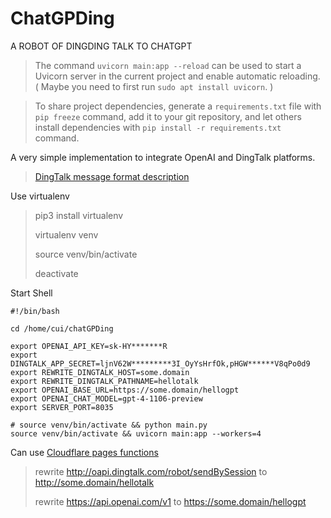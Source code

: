 # ChatGPDing
A ROBOT OF DINGDING TALK TO CHATGPT


> The command `uvicorn main:app --reload` can be used to start a Uvicorn server in the current project 
and enable automatic reloading. ( Maybe you need to first run `sudo apt install uvicorn`. )


> To share project dependencies, 
generate a `requirements.txt` file with `pip freeze` command, 
add it to your git repository, 
and let others install dependencies with `pip install -r requirements.txt` command.

A very simple implementation to integrate OpenAI and DingTalk platforms.

> [DingTalk message format description](https://open.dingtalk.com/document/orgapp/the-use-of-internal-application-robots-in-person-to-person-single-chat)


Use virtualenv
> pip3 install virtualenv
> 
> virtualenv venv
> 
> source venv/bin/activate
> 
> deactivate
> 

Start Shell

```shell
#!/bin/bash

cd /home/cui/chatGPDing

export OPENAI_API_KEY=sk-HY*******R
export DINGTALK_APP_SECRET=ljnV62W*********3I_OyYsHrfOk,pHGW******V8qPo0d9
export REWRITE_DINGTALK_HOST=some.domain
export REWRITE_DINGTALK_PATHNAME=hellotalk
export OPENAI_BASE_URL=https://some.domain/hellogpt
export OPENAI_CHAT_MODEL=gpt-4-1106-preview
export SERVER_PORT=8035

# source venv/bin/activate && python main.py
source venv/bin/activate && uvicorn main:app --workers=4

```

Can use [Cloudflare pages functions](https://developers.cloudflare.com/pages/functions/)

> rewrite http://oapi.dingtalk.com/robot/sendBySession to http://some.domain/hellotalk
> 
> rewrite https://api.openai.com/v1 to https://some.domain/hellogpt
> 

